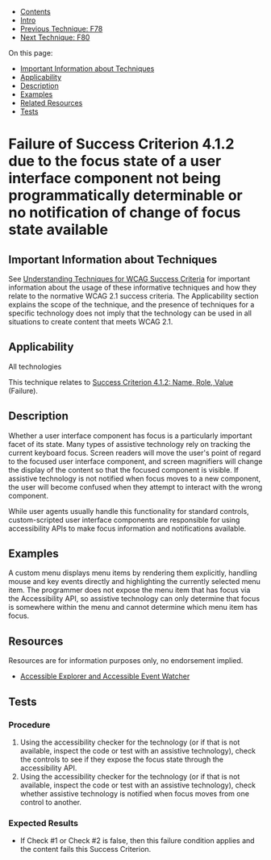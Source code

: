 -   [Contents](https://www.w3.org/WAI/WCAG21/Techniques/#techniques "Table of Contents")
-   [Intro](https://www.w3.org/WAI/WCAG21/Techniques/#introduction "Introduction to Techniques")
-   [Previous Technique: F78](F78)
-   [Next Technique: F80](F80)

On this page:

-   [Important Information about Techniques](#important-information)
-   [Applicability](#applicability)
-   [Description](#description)
-   [Examples](#examples)
-   [Related Resources](#resources)
-   [Tests](#tests)

Failure of Success Criterion 4.1.2 due to the focus state of a user interface component not being programmatically determinable or no notification of change of focus state available
=====================================================================================================================================================================================

Important Information about Techniques
--------------------------------------

See [Understanding Techniques for WCAG Success Criteria](https://www.w3.org/WAI/WCAG21/Understanding/understanding-techniques) for important information about the usage of these informative techniques and how they relate to the normative WCAG 2.1 success criteria. The Applicability section explains the scope of the technique, and the presence of techniques for a specific technology does not imply that the technology can be used in all situations to create content that meets WCAG 2.1.

Applicability
-------------

All technologies

This technique relates to [Success Criterion 4.1.2: Name, Role, Value](https://www.w3.org/WAI/WCAG21/Understanding/name-role-value) (Failure).

Description
-----------

Whether a user interface component has focus is a particularly important facet of its state. Many types of assistive technology rely on tracking the current keyboard focus. Screen readers will move the user's point of regard to the focused user interface component, and screen magnifiers will change the display of the content so that the focused component is visible. If assistive technology is not notified when focus moves to a new component, the user will become confused when they attempt to interact with the wrong component.

While user agents usually handle this functionality for standard controls, custom-scripted user interface components are responsible for using accessibility APIs to make focus information and notifications available.

Examples
--------

A custom menu displays menu items by rendering them explicitly, handling mouse and key events directly and highlighting the currently selected menu item. The programmer does not expose the menu item that has focus via the Accessibility API, so assistive technology can only determine that focus is somewhere within the menu and cannot determine which menu item has focus.

Resources
---------

Resources are for information purposes only, no endorsement implied.

-   [Accessible Explorer and Accessible Event Watcher](https://msdn.microsoft.com/en-us/library/ms696082.aspx)

Tests
-----

### Procedure

1.  Using the accessibility checker for the technology (or if that is not available, inspect the code or test with an assistive technology), check the controls to see if they expose the focus state through the accessibility API.
2.  Using the accessibility checker for the technology (or if that is not available, inspect the code or test with an assistive technology), check whether assistive technology is notified when focus moves from one control to another.

### Expected Results

-   If Check \#1 or Check \#2 is false, then this failure condition applies and the content fails this Success Criterion.
